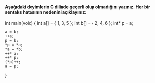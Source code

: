 #### 	Aşağıdaki deyimlerin C dilinde geçerli olup olmadığını yazınız. Her bir sentaks hatasının nedenini açıklayınız:


int main(void)
{
	int a[] = { 1, 3, 5 };
	int b[] = { 2, 4, 6 };
	int* p = a;

	a = b;
	++a;
	p = b;
	*p = *a;
	*a = *b;
	++* a;
	++* p;
	(*p)++;
	a = p;
}
